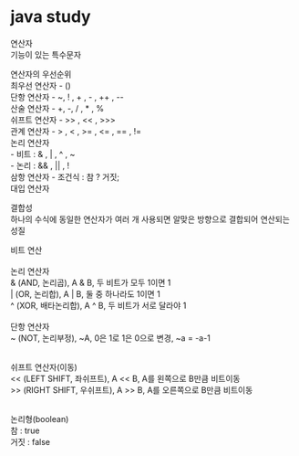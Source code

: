 # java study
연산자<br>
기능이 있는 특수문자<br>

연산자의 우선순위<br>
   최우선 연산자 - ()<br>
   단항 연산자 - ~, ! , + , - , ++ , --<br>
   산술 연산자 - +, -, / , * , %<br>
   쉬프트 연산자 - >> , << , >>><br>
   관계 연산자 - > , < , >= , <= , == , !=<br>
   논리 연산자 <br>
	- 비트 : & , | , ^ , ~<br>
	- 논리 : && , || , ! <br>
   삼항 연산자 - 조건식 : 참 ? 거짓;<br>
   대입 연산자<br>
   
   결합성<br>
   하나의 수식에 동일한 연산자가 여러 개 사용되면 알맞은 방향으로 결합되어 연산되는 성질<br>

비트 연산<br><br>
   논리 연산자<br>
      & (AND, 논리곱), A & B, 두 비트가 모두 1이면 1<br>
      | (OR, 논리합), A | B, 둘 중 하나라도 1이면 1<br>
      ^ (XOR, 배타논리합), A ^ B, 두 비트가 서로 달라야 1<br><br>
   단항 연산자<br>
      ~ (NOT, 논리부정), ~A, 0은 1로 1은 0으로 변경, ~a = -a-1<br><br>

   쉬프트 연산자(이동)<br>
      << (LEFT SHIFT, 좌쉬프트), A << B, A를 왼쪽으로 B만큼 비트이동<br>
      >> (RIGHT SHIFT, 우쉬프트), A >> B, A를 오른쪽으로 B만큼 비트이동<br><br>
      
   논리형(boolean)<br>
   참 : true<br>
   거짓 : false<br>
